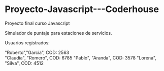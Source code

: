 # Proyecto-Javascript---Coderhouse
Proyecto final curso Javascript

Simulador de puntaje para estaciones de servicios.

Usuarios registrados:

"Roberto","Garcia",  COD: 2563              
"Claudia", "Romero", COD: 6785
"Pablo", "Aranda",   COD: 3578
"Lorena", "Silva",   COD: 4512

